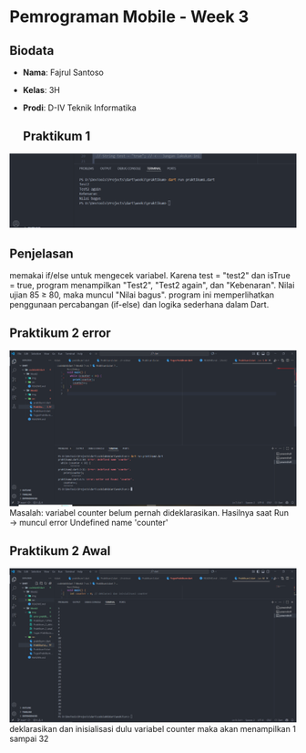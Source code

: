 # Pemrograman Mobile - Week 3

## Biodata
- **Nama**: Fajrul Santoso  
- **Kelas**: 3H  
- **Prodi**: D-IV Teknik Informatika  

  ## Praktikum 1
![Soal 1](img/Praktikum_1.PNG) 

 ## Penjelasan 
 memakai if/else untuk mengecek variabel. Karena test = "test2" dan isTrue = true, program menampilkan "Test2", "Test2 again", dan "Kebenaran". Nilai ujian 85 ≥ 80, maka muncul "Nilai bagus".
program ini memperlihatkan penggunaan percabangan (if-else) dan logika sederhana dalam Dart.

## Praktikum 2 error
![Soal 2](img/error_2.PNG)
Masalah: variabel counter belum pernah dideklarasikan.
Hasilnya saat Run → muncul error Undefined name 'counter'

## Praktikum 2 Awal
![Soal 2](img/Praktikum_2_awal.PNG)
deklarasikan dan inisialisasi dulu variabel counter maka akan menampilkan 1 sampai 32
